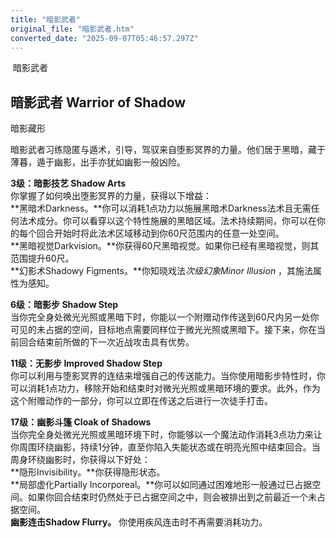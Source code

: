 ```yaml
---
title: "暗影武者"
original_file: "暗影武者.htm"
converted_date: "2025-09-07T05:46:57.297Z"
---
```


﻿ 暗影武者  

## **暗影武者 Warrior of Shadow**

暗影藏形

暗影武者习练隐匿与遁术，引导，驾驭来自堕影冥界的力量。他们居于黑暗，藏于薄暮，遁于幽影，出手亦犹如幽影一般凶险。

****3级：暗影技艺 Shadow Arts****  
你掌握了如何唤出堕影冥界的力量，获得以下增益：  
**黑暗术Darkness。**你可以消耗1点功力以施展黑暗术Darkness法术且无需任何法术成分。你可以看穿以这个特性施展的黑暗区域。法术持续期间，你可以在你的每个回合开始时将此法术区域移动到你60尺范围内的任意一处空间。  
**黑暗视觉Darkvision。**你获得60尺黑暗视觉。如果你已经有黑暗视觉，则其范围提升60尺。  
**幻影术Shadowy Figments。**你知晓戏法*次级幻象Minor Illusion* ，其施法属性为感知。

****6级：暗影步 Shadow Step****  
当你完全身处微光光照或黑暗下时，你能以一个附赠动作传送到60尺内另一处你可见的未占据的空间，目标地点需要同样位于微光光照或黑暗下。接下来，你在当前回合结束前所做的下一次近战攻击具有优势。

****11级：无影步 Improved Shadow Step****  
你可以利用与堕影冥界的连结来增强自己的传送能力。当你使用暗影步特性时，你可以消耗1点功力，移除开始和结束时对微光光照或黑暗环境的要求。此外，作为这个附赠动作的一部分，你可以立即在传送之后进行一次徒手打击。

****17级：幽影斗篷 Cloak of Shadows****  
当你完全身处微光光照或黑暗环境下时，你能够以一个魔法动作消耗3点功力来让你周围环绕幽影，持续1分钟，直至你陷入失能状态或在明亮光照中结束回合。当周身环绕幽影时，你获得以下好处：  
**隐形Invisibility。**你获得隐形状态。  
**局部虚化Partially Incorporeal。**你可以如同通过困难地形一般通过已占据空间。如果你回合结束时仍然处于已占据空间之中，则会被排出到之前最近一个未占据空间。  
**幽影连击Shadow Flurry。** 你使用疾风连击时不再需要消耗功力。